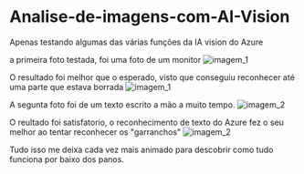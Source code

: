 # Analise-de-imagens-com-AI-Vision 

Apenas testando algumas das várias funções da IA vision do Azure

a primeira foto testada, foi uma foto de um monitor
![imagem_1](https://github.com/user-attachments/assets/8534794e-736a-4951-8786-d5f143c83beb)

O resultado foi melhor que o esperado, visto que conseguiu reconhecer até uma parte que estava borrada
![imagem_1](https://github.com/user-attachments/assets/b274084e-6159-47a1-90c4-fec6cbb3c6c3)

A segunta foto foi de um texto escrito a mão a muito tempo.
![imagem_2](https://github.com/user-attachments/assets/1c0c7004-4d9b-4e18-a3a2-d959cc9114a3)

O reultado foi satisfatorio, o reconhecimento de texto do Azure fez o seu melhor ao tentar reconhecer os "garranchos" 
![imagem_2](https://github.com/user-attachments/assets/9c61ee20-0e95-4e61-9215-c134c2d67127)

Tudo isso me deixa cada vez mais animado para descobrir como tudo funciona por baixo dos panos.
